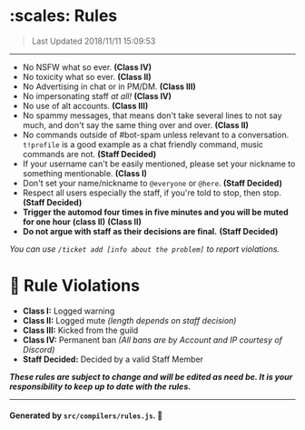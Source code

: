 # :scales: __**Rules**__

> Last Updated 2018/11/11 15:09:53

---
- No NSFW what so ever. **(Class IV)**
- No toxicity what so ever. **(Class II)**
- No Advertising in chat or in PM/DM. **(Class III)**
- No impersonating staff *at all!* **(Class IV)**
- No use of alt accounts. **(Class III)**
- No spammy messages, that means don't take several lines to not say much, and don't say the same thing over and over. **(Class II)**
- No commands outside of #bot-spam unless relevant to a conversation. `t!profile` is a good example as a chat friendly command, music commands are not. **(Staff Decided)**
- If your username can't be easily mentioned, please set your nickname to something mentionable. **(Class I)**
- Don't set your name/nickname to `@everyone` or `@here`. **(Staff Decided)**
- Respect all users especially the staff, if you're told to stop, then stop. **(Staff Decided)**
- **Trigger the automod four times in five minutes and __you will be muted for one hour__** **(class II)** **(Class II)**
- **Do not argue with staff as their decisions are final.** **(Staff Decided)**

*You can use `/ticket add [info about the problem]` to report violations.*

# :bookmark: Rule Violations
- **Class I:** Logged warning
- **Class II:** Logged mute *(length depends on staff decision)*
- **Class III:** Kicked from the guild
- **Class IV:** Permanent ban *(All bans are by Account and IP courtesy of Discord)*
- **Staff Decided:** Decided by a valid Staff Member


__***These rules are subject to change and will be edited as need be. It is your responsibility to keep up to date with the rules.***__

---
#### Generated by `src/compilers/rules.js`. 🚀
